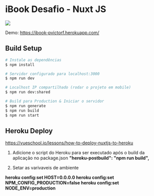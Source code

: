 # iBook Desafio - Nuxt JS
![](print.gif)

Demo: https://ibook-pvictorf.herokuapp.com/



## Build Setup

```bash
# Instale as dependências
$ npm install

# Servidor configurado para localhost:3000
$ npm run dev

# Localhost IP compartilhado (rodar o projeto em mobile)
$ npm run dev:shared

# Build para Production & Iniciar o servidor
$ npm run generate
$ npm run build
$ npm run start
```

## Heroku Deploy
https://vueschool.io/lessons/how-to-deploy-nuxtjs-to-heroku

1) Adicione o script do Heroku para ser executado após o build da aplicação no package.json
**"heroku-postbuild": "npm run build",**

2) Setar as varivaveis de ambiente

**heroku config:set HOST=0.0.0.0
heroku config:set NPM_CONFIG_PRODUCTION=false
heroku config:set NODE_ENV=production**
